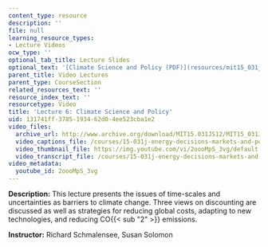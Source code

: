 ```yaml
---
content_type: resource
description: ''
file: null
learning_resource_types:
- Lecture Videos
ocw_type: ''
optional_tab_title: Lecture Slides
optional_text: '[Climate Science and Policy (PDF)](resources/mit15_031js12_lec6)'
parent_title: Video Lectures
parent_type: CourseSection
related_resources_text: ''
resource_index_text: ''
resourcetype: Video
title: 'Lecture 6: Climate Science and Policy'
uid: 131741ff-3785-1934-62d0-4ee523cba1e2
video_files:
  archive_url: http://www.archive.org/download/MIT15.031JS12/MIT15_031JS12_lec06_300k.mp4
  video_captions_file: /courses/15-031j-energy-decisions-markets-and-policies-spring-2012/7bacdd2cef6c53ee8f12c20b230124d2_2oooMpS_3vg.vtt
  video_thumbnail_file: https://img.youtube.com/vi/2oooMpS_3vg/default.jpg
  video_transcript_file: /courses/15-031j-energy-decisions-markets-and-policies-spring-2012/1cbb95c2a52abe48b01f8e5507188c91_2oooMpS_3vg.pdf
video_metadata:
  youtube_id: 2oooMpS_3vg
---
```


**Description:** This lecture presents the issues of time-scales and uncertainties as barriers to climate change. Three views on discounting are discussed as well as strategies for reducing global costs, adapting to new technologies, and reducing CO{{< sub "2" >}} emissions.

**Instructor:** Richard Schmalensee, Susan Solomon